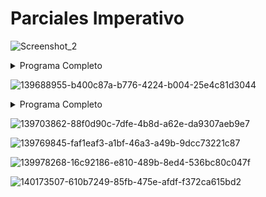 <h1>Parciales Imperativo</h1>

![Screenshot_2](https://github.com/ImanolAzpiroz/Taller-De-Programacion/assets/122705871/b671c86f-976a-41c7-a577-566a79931b56)
<details><summary>Programa Completo</summary>

Modulo Imperativo/Parciales/p19.pas
</details>

![139688955-b400c87a-b776-4224-b004-25e4c81d3044](https://github.com/ImanolAzpiroz/Taller-De-Programacion/assets/122705871/77e5b5a1-89db-4ff2-8473-c7d1489de853)
<details><summary>Programa Completo</summary>

```pascal
program parcial1;
const
    dimF = 500;
type
    afiliado = record
        nroAf: integer;
        nroDni: integer;
        plan: integer;
        anio: integer;
    end;

    arbol = ^nodo;
    nodo = record
        dato: afiliado;
        hi: arbol;
        hd: arbol;
    end;

    afiliado2 = record
        nroAf: integer;
        nroDni: intger;
    end;

    vector = array[1..dimF] of afiliado2;


procedure Seleccion(var v: vector; dimL: integer);
var
    i, j, p: integer;
    item: afiliado2;
begin
    for i:= 1 to diml - 1 do begin
        p:= i;
        for j:= i + 1 to dimL do
            if(v[j].nroDni < v[p].nroDni) then
                p:= jl
        item:= v[p];
        v[p]:= v[i];
        v[i]:= item;
    end;
end;



procedure CargarVector(a: arbol; var v: vector; var dimL: integer; num1, num2, plan: integer);
begin
    if(a <> nil) and (dimL < dimF) then begin
        CargarVector(a^.hi, v, dimL, num1, num2, plan);
        if(a^.dato.nroDni >= num1) and (a^.dato.nro <= num2) and (a^.dato.plan = plan) then begin
            dimL:= dimL + 1;
            v[dimL].nroAf:= a^.dato.nroAf;
            v[dimL].nroDni:= a^.dato.nroDni;
        end;
        CargarVector(a^.hd, v, dimL, num1, num2, plan);
    end
    else
        Seleccion(v, dimL);
end;


var
    a: arbol;
    num1, num2, plan: integer;
    v: vector;
    dimL: integer;
begin
    CargarArbol(a); // Se dispone
    CargarVector(a, v, dimL, num1, num2, plan);
end;

```

</details>



![139703862-88f0d90c-7dfe-4b8d-a62e-da9307aeb9e7](https://github.com/ImanolAzpiroz/Taller-De-Programacion/assets/122705871/8270e2f5-0b99-48f6-b54a-245d19b7cc01)


![139769845-faf1eaf3-a1bf-46a3-a49b-9dcc73221c87](https://github.com/ImanolAzpiroz/Taller-De-Programacion/assets/122705871/75944998-e433-4772-b405-15a2ea41942c)



![139978268-16c92186-e810-489b-8ed4-536bc80c047f](https://github.com/ImanolAzpiroz/Taller-De-Programacion/assets/122705871/a83e2961-44d1-4301-97bc-05379949b2c8)


![140173507-610b7249-85fb-475e-afdf-f372ca615bd2](https://github.com/ImanolAzpiroz/Taller-De-Programacion/assets/122705871/d4d569ce-64d8-46bd-9a88-e483dc9f3f3b)
